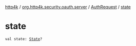 [http4k](../../index.md) / [org.http4k.security.oauth.server](../index.md) / [AuthRequest](index.md) / [state](./state.md)

# state

`val state: `[`State`](../../org.http4k.security/-state/index.md)`?`